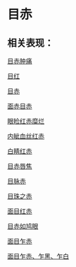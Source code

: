 # 目赤## 相关表现：[目赤肿痛](https://zuoye.gmzyh.com/search?key=目赤肿痛)[目红](https://zuoye.gmzyh.com/search?key=目红)[目赤](https://zuoye.gmzyh.com/search?key=目赤)[面赤目赤](https://zuoye.gmzyh.com/search?key=面赤目赤)[眼睑红赤糜烂](https://zuoye.gmzyh.com/search?key=眼睑红赤糜烂)[内眦血丝红赤](https://zuoye.gmzyh.com/search?key=内眦血丝红赤)[白睛红赤](https://zuoye.gmzyh.com/search?key=白睛红赤)[目赤唇焦](https://zuoye.gmzyh.com/search?key=目赤唇焦)[目脉赤](https://zuoye.gmzyh.com/search?key=目脉赤)[目珠之赤](https://zuoye.gmzyh.com/search?key=目珠之赤)[面目红赤](https://zuoye.gmzyh.com/search?key=面目红赤)[目赤如鸠眼](https://zuoye.gmzyh.com/search?key=目赤如鸠眼)[面目乍赤](https://zuoye.gmzyh.com/search?key=面目乍赤)[面目乍赤、乍黑、乍白](https://zuoye.gmzyh.com/search?key=面目乍赤、乍黑、乍白)